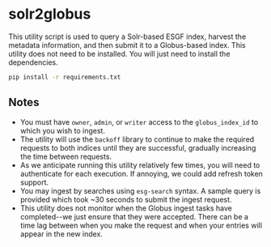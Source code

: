 # solr2globus

This utility script is used to query a Solr-based ESGF index, harvest the metadata information, and then submit it to a Globus-based index. This utility does not need to be installed. You will just need to install the dependencies.

```bash
pip install -r requirements.txt
```

## Notes

- You must have `owner`, `admin`, or `writer` access to the `globus_index_id` to which you wish to ingest. 
- The utility will use the `backoff` library to continue to make the required requests to both indices until they are successful, gradually increasing the time between requests.
- As we anticipate running this utility relatively few times, you will need to authenticate for each execution. If annoying, we could add refresh token support.
- You may ingest by searches using `esg-search` syntax. A sample query is provided which took ~30 seconds to submit the ingest request.
- This utility does not monitor when the Globus ingest tasks have completed--we just ensure that they were accepted. There can be a time lag between when you make the request and when your entries will appear in the new index.
